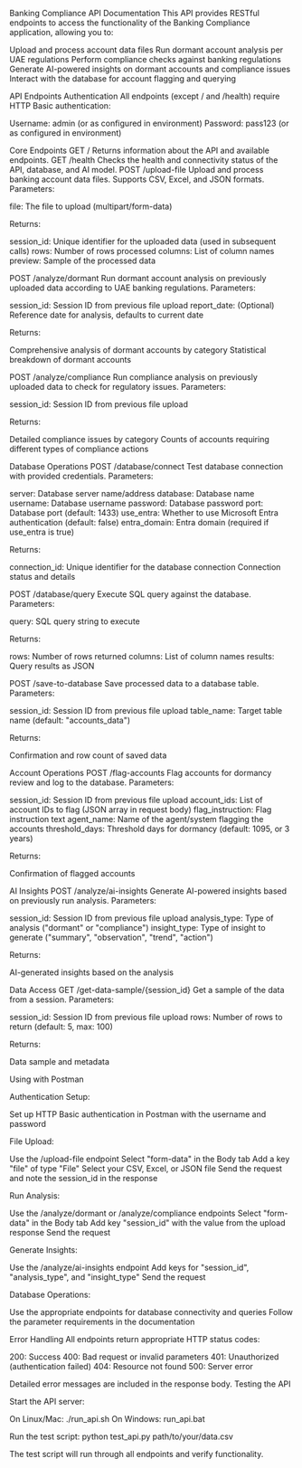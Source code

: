 Banking Compliance API Documentation
This API provides RESTful endpoints to access the functionality of the Banking Compliance application, allowing you to:

Upload and process account data files
Run dormant account analysis per UAE regulations
Perform compliance checks against banking regulations
Generate AI-powered insights on dormant accounts and compliance issues
Interact with the database for account flagging and querying

API Endpoints
Authentication
All endpoints (except / and /health) require HTTP Basic authentication:

Username: admin (or as configured in environment)
Password: pass123 (or as configured in environment)

Core Endpoints
GET /
Returns information about the API and available endpoints.
GET /health
Checks the health and connectivity status of the API, database, and AI model.
POST /upload-file
Upload and process banking account data files. Supports CSV, Excel, and JSON formats.
Parameters:

file: The file to upload (multipart/form-data)

Returns:

session_id: Unique identifier for the uploaded data (used in subsequent calls)
rows: Number of rows processed
columns: List of column names
preview: Sample of the processed data

POST /analyze/dormant
Run dormant account analysis on previously uploaded data according to UAE banking regulations.
Parameters:

session_id: Session ID from previous file upload
report_date: (Optional) Reference date for analysis, defaults to current date

Returns:

Comprehensive analysis of dormant accounts by category
Statistical breakdown of dormant accounts

POST /analyze/compliance
Run compliance analysis on previously uploaded data to check for regulatory issues.
Parameters:

session_id: Session ID from previous file upload

Returns:

Detailed compliance issues by category
Counts of accounts requiring different types of compliance actions

Database Operations
POST /database/connect
Test database connection with provided credentials.
Parameters:

server: Database server name/address
database: Database name
username: Database username
password: Database password
port: Database port (default: 1433)
use_entra: Whether to use Microsoft Entra authentication (default: false)
entra_domain: Entra domain (required if use_entra is true)

Returns:

connection_id: Unique identifier for the database connection
Connection status and details

POST /database/query
Execute SQL query against the database.
Parameters:

query: SQL query string to execute

Returns:

rows: Number of rows returned
columns: List of column names
results: Query results as JSON

POST /save-to-database
Save processed data to a database table.
Parameters:

session_id: Session ID from previous file upload
table_name: Target table name (default: "accounts_data")

Returns:

Confirmation and row count of saved data

Account Operations
POST /flag-accounts
Flag accounts for dormancy review and log to the database.
Parameters:

session_id: Session ID from previous file upload
account_ids: List of account IDs to flag (JSON array in request body)
flag_instruction: Flag instruction text
agent_name: Name of the agent/system flagging the accounts
threshold_days: Threshold days for dormancy (default: 1095, or 3 years)

Returns:

Confirmation of flagged accounts

AI Insights
POST /analyze/ai-insights
Generate AI-powered insights based on previously run analysis.
Parameters:

session_id: Session ID from previous file upload
analysis_type: Type of analysis ("dormant" or "compliance")
insight_type: Type of insight to generate ("summary", "observation", "trend", "action")

Returns:

AI-generated insights based on the analysis

Data Access
GET /get-data-sample/{session_id}
Get a sample of the data from a session.
Parameters:

session_id: Session ID from previous file upload
rows: Number of rows to return (default: 5, max: 100)

Returns:

Data sample and metadata

Using with Postman

Authentication Setup:

Set up HTTP Basic authentication in Postman with the username and password


File Upload:

Use the /upload-file endpoint
Select "form-data" in the Body tab
Add a key "file" of type "File"
Select your CSV, Excel, or JSON file
Send the request and note the session_id in the response


Run Analysis:

Use the /analyze/dormant or /analyze/compliance endpoints
Select "form-data" in the Body tab
Add key "session_id" with the value from the upload response
Send the request


Generate Insights:

Use the /analyze/ai-insights endpoint
Add keys for "session_id", "analysis_type", and "insight_type"
Send the request


Database Operations:

Use the appropriate endpoints for database connectivity and queries
Follow the parameter requirements in the documentation



Error Handling
All endpoints return appropriate HTTP status codes:

200: Success
400: Bad request or invalid parameters
401: Unauthorized (authentication failed)
404: Resource not found
500: Server error

Detailed error messages are included in the response body.
Testing the API

Start the API server:

On Linux/Mac: ./run_api.sh
On Windows: run_api.bat


Run the test script:
python test_api.py path/to/your/data.csv

The test script will run through all endpoints and verify functionality.
